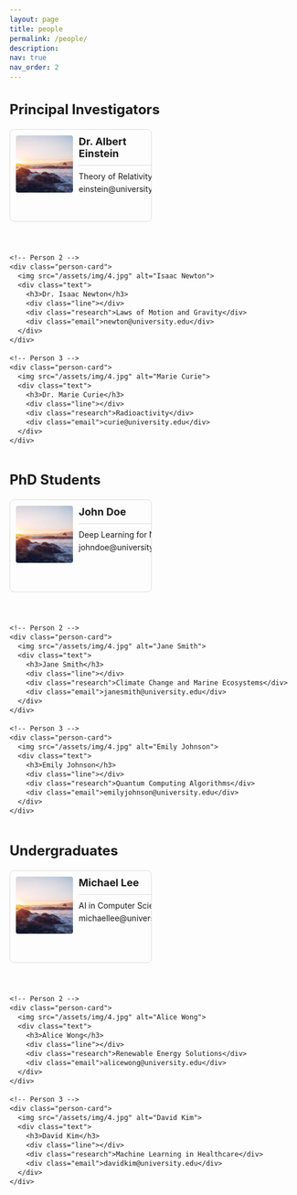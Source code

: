 ```yaml
---
layout: page
title: people
permalink: /people/
description:
nav: true
nav_order: 2
---
```


<style>
  :root {
    --card-height: 140px; /* 控制每个卡片的高度 */
  }

  .person-card {
    width: 45%; /* 每行2个卡片，设置每个卡片占据父容器的45% */
    height: var(--card-height); /* 使用全局变量控制高度 */
    display: flex;
    flex-direction: row; /* 水平排列，图片和文本并排显示 */
    border: 1px solid #ddd;
    border-radius: 8px;
    padding: 10px;
    margin-bottom: 20px;
    overflow: hidden;
  }

  .person-card img {
    width: 100px; /* 设置图片的宽度 */
    height: 100px; /* 设置图片的高度 */
    object-fit: cover;
    border-radius: 4px;
    margin-right: 10px; /* 图片和文本之间的间距 */
  }

  .person-card .text {
    flex: 1; /* 让文本部分占据剩余空间 */
  }

  .person-card h3 {
    margin: 0;
    font-size: 18px;
    font-weight: bold;
  }

  .person-card .line {
    height: 1px;
    background-color: #ddd;
    margin: 10px 0;
  }

  .person-card .research,
  .person-card .email {
    font-size: 14px;
    margin-bottom: 5px;
  }

  .category {
    margin-bottom: 30px;
  }

  .category h2 {
    font-size: 24px;
    font-weight: bold;
    margin-bottom: 20px;
  }

  .category .people-container {
    display: flex;
    flex-wrap: wrap; /* 允许卡片换行 */
    gap: 20px; /* 卡片之间的间距 */
  }
</style>

<div class="category">
  <h2>Principal Investigators</h2>
  <div class="people-container">
    <!-- Person 1 -->
    <div class="person-card">
      <img src="/assets/img/4.jpg" alt="Albert Einstein">
      <div class="text">
        <h3>Dr. Albert Einstein</h3>
        <div class="line"></div>
        <div class="research">Theory of Relativity</div>
        <div class="email">einstein@university.edu</div>
      </div>
    </div>

    <!-- Person 2 -->
    <div class="person-card">
      <img src="/assets/img/4.jpg" alt="Isaac Newton">
      <div class="text">
        <h3>Dr. Isaac Newton</h3>
        <div class="line"></div>
        <div class="research">Laws of Motion and Gravity</div>
        <div class="email">newton@university.edu</div>
      </div>
    </div>

    <!-- Person 3 -->
    <div class="person-card">
      <img src="/assets/img/4.jpg" alt="Marie Curie">
      <div class="text">
        <h3>Dr. Marie Curie</h3>
        <div class="line"></div>
        <div class="research">Radioactivity</div>
        <div class="email">curie@university.edu</div>
      </div>
    </div>
  </div>
</div>

<div class="category">
  <h2>PhD Students</h2>
  <div class="people-container">
    <!-- Person 1 -->
    <div class="person-card">
      <img src="/assets/img/4.jpg" alt="John Doe">
      <div class="text">
        <h3>John Doe</h3>
        <div class="line"></div>
        <div class="research">Deep Learning for NLP</div>
        <div class="email">johndoe@university.edu</div>
      </div>
    </div>

    <!-- Person 2 -->
    <div class="person-card">
      <img src="/assets/img/4.jpg" alt="Jane Smith">
      <div class="text">
        <h3>Jane Smith</h3>
        <div class="line"></div>
        <div class="research">Climate Change and Marine Ecosystems</div>
        <div class="email">janesmith@university.edu</div>
      </div>
    </div>

    <!-- Person 3 -->
    <div class="person-card">
      <img src="/assets/img/4.jpg" alt="Emily Johnson">
      <div class="text">
        <h3>Emily Johnson</h3>
        <div class="line"></div>
        <div class="research">Quantum Computing Algorithms</div>
        <div class="email">emilyjohnson@university.edu</div>
      </div>
    </div>
  </div>
</div>

<div class="category">
  <h2>Undergraduates</h2>
  <div class="people-container">
    <!-- Person 1 -->
    <div class="person-card">
      <img src="/assets/img/4.jpg" alt="Michael Lee">
      <div class="text">
        <h3>Michael Lee</h3>
        <div class="line"></div>
        <div class="research">AI in Computer Science</div>
        <div class="email">michaellee@university.edu</div>
      </div>
    </div>

    <!-- Person 2 -->
    <div class="person-card">
      <img src="/assets/img/4.jpg" alt="Alice Wong">
      <div class="text">
        <h3>Alice Wong</h3>
        <div class="line"></div>
        <div class="research">Renewable Energy Solutions</div>
        <div class="email">alicewong@university.edu</div>
      </div>
    </div>

    <!-- Person 3 -->
    <div class="person-card">
      <img src="/assets/img/4.jpg" alt="David Kim">
      <div class="text">
        <h3>David Kim</h3>
        <div class="line"></div>
        <div class="research">Machine Learning in Healthcare</div>
        <div class="email">davidkim@university.edu</div>
      </div>
    </div>
  </div>
</div>
